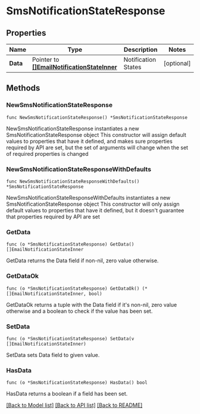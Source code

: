 # SmsNotificationStateResponse

## Properties

Name | Type | Description | Notes
------------ | ------------- | ------------- | -------------
**Data** | Pointer to [**[]EmailNotificationStateInner**](EmailNotificationStateInner.md) | Notification States | [optional] 

## Methods

### NewSmsNotificationStateResponse

`func NewSmsNotificationStateResponse() *SmsNotificationStateResponse`

NewSmsNotificationStateResponse instantiates a new SmsNotificationStateResponse object
This constructor will assign default values to properties that have it defined,
and makes sure properties required by API are set, but the set of arguments
will change when the set of required properties is changed

### NewSmsNotificationStateResponseWithDefaults

`func NewSmsNotificationStateResponseWithDefaults() *SmsNotificationStateResponse`

NewSmsNotificationStateResponseWithDefaults instantiates a new SmsNotificationStateResponse object
This constructor will only assign default values to properties that have it defined,
but it doesn't guarantee that properties required by API are set

### GetData

`func (o *SmsNotificationStateResponse) GetData() []EmailNotificationStateInner`

GetData returns the Data field if non-nil, zero value otherwise.

### GetDataOk

`func (o *SmsNotificationStateResponse) GetDataOk() (*[]EmailNotificationStateInner, bool)`

GetDataOk returns a tuple with the Data field if it's non-nil, zero value otherwise
and a boolean to check if the value has been set.

### SetData

`func (o *SmsNotificationStateResponse) SetData(v []EmailNotificationStateInner)`

SetData sets Data field to given value.

### HasData

`func (o *SmsNotificationStateResponse) HasData() bool`

HasData returns a boolean if a field has been set.


[[Back to Model list]](../README.md#documentation-for-models) [[Back to API list]](../README.md#documentation-for-api-endpoints) [[Back to README]](../README.md)


